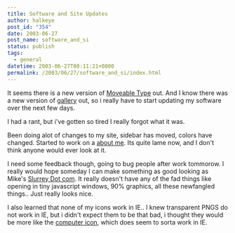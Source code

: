 ```yaml
---
title: Software and Site Updates
author: halkeye
post_id: "354"
date: 2003-06-27
post_name: software_and_si
status: publish
tags:
  - general
datetime: 2003-06-27T00:11:21+0800
permalink: /2003/06/27/software_and_si/index.html
---
```


It seems there is a new version of [Moveable Type](https://www.movabletype.org/news/2003_05.shtml#000842) out. And I know there was a new version of [gallery](https://gallery.sourceforge.net/) out, so i really have to start updating my software over the next few days.

I had a rant, but i've gotten so tired I really forgot what it was.

Been doing alot of changes to my site, sidebar has moved, colors have changed. Started to work on a [about me](/about/). Its quite lame now, and I don't think anyone would ever look at it.

I need some feedback though, going to bug people after work tommorow. I really would hope someday I can make something as good looking as Mike's [Slurrey Dot com](https://web.archive.org/web/20011204001844/http://www.slurrey.com:80/). It really doesn't have any of the fad things like opening in tiny javascript windows, 90% graphics, all these newfangled things.. Just really looks nice.

I also learned that none of my icons work in IE.. I knew transparent PNGS do not work in IE, but i didn't expect them to be that bad, i thought they would be more like the [computer icon](General.png), which does seem to sorta work in IE.
